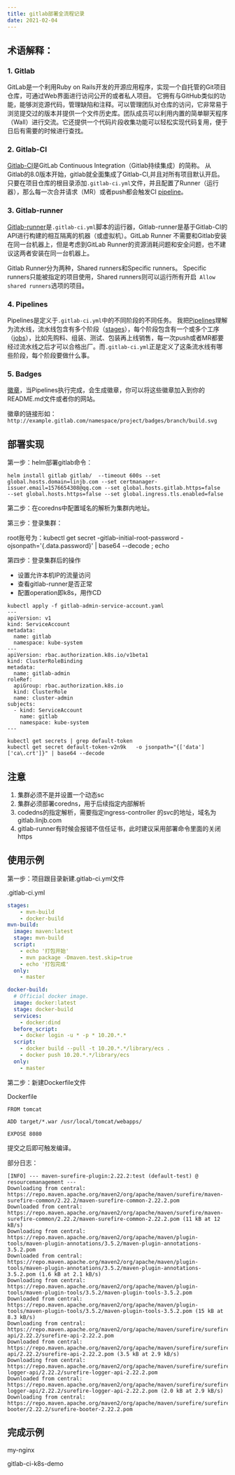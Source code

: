 ```yaml
---
title: gitlab部署全流程记录
date: 2021-02-04
---
```




## 术语解释：

### 1. Gitlab

GitLab是一个利用Ruby on Rails开发的开源应用程序，实现一个自托管的Git项目仓库，可通过Web界面进行访问公开的或者私人项目。
它拥有与GitHub类似的功能，能够浏览源代码，管理缺陷和注释。可以管理团队对仓库的访问，它非常易于浏览提交过的版本并提供一个文件历史库。团队成员可以利用内置的简单聊天程序（Wall）进行交流。它还提供一个代码片段收集功能可以轻松实现代码复用，便于日后有需要的时候进行查找。

### 2. Gitlab-CI

[Gitlab-CI](https://docs.gitlab.com/ce/ci/quick_start/README.html)是GitLab Continuous Integration（Gitlab持续集成）的简称。
从Gitlab的8.0版本开始，gitlab就全面集成了Gitlab-CI,并且对所有项目默认开启。
只要在项目仓库的根目录添加`.gitlab-ci.yml`文件，并且配置了Runner（运行器），那么每一次合并请求（MR）或者push都会触发CI [pipeline](https://docs.gitlab.com/ce/ci/pipelines.html)。

### 3. Gitlab-runner

[Gitlab-runner](https://docs.gitlab.com/ce/ci/runners/README.html)是`.gitlab-ci.yml`脚本的运行器，Gitlab-runner是基于Gitlab-CI的API进行构建的相互隔离的机器（或虚拟机）。GitLab Runner 不需要和Gitlab安装在同一台机器上，但是考虑到GitLab Runner的资源消耗问题和安全问题，也不建议这两者安装在同一台机器上。

Gitlab Runner分为两种，Shared runners和Specific runners。
Specific runners只能被指定的项目使用，Shared runners则可以运行所有开启` Allow shared runners`选项的项目。

### 4. Pipelines

Pipelines是定义于`.gitlab-ci.yml`中的不同阶段的不同任务。
我把[Pipelines](https://docs.gitlab.com/ce/ci/pipelines.html)理解为流水线，流水线包含有多个阶段（[stages](https://docs.gitlab.com/ce/ci/yaml/README.html#stages)），每个阶段包含有一个或多个工序（[jobs](https://docs.gitlab.com/ce/ci/yaml/README.html#jobs)），比如先购料、组装、测试、包装再上线销售，每一次push或者MR都要经过流水线之后才可以合格出厂。而`.gitlab-ci.yml`正是定义了这条流水线有哪些阶段，每个阶段要做什么事。

### 5. Badges

[徽章](https://docs.gitlab.com/ce/ci/pipelines.html#badges)，当Pipelines执行完成，会生成徽章，你可以将这些徽章加入到你的README.md文件或者你的网站。

徽章的链接形如：
`http://example.gitlab.com/namespace/project/badges/branch/build.svg`



## 部署实现

第一步：helm部署gitlab命令：

```code
helm install gitlab gitlab/  --timeout 600s --set global.hosts.domain=linjb.com --set certmanager-issuer.email=1576654308@qq.com --set global.hosts.gitlab.https=false  --set global.hosts.https=false --set global.ingress.tls.enabled=false
```

第二步：在coredns中配置域名的解析为集群内地址。

第三步：登录集群：

root账号为：kubectl get secret <name>-gitlab-initial-root-password -ojsonpath='{.data.password}' | base64 --decode ; echo

第四步：登录集群后的操作

* 设置允许本机IP的流量访问
* 查看gitlab-runner是否正常
* 配置operation即k8s，用作CD

```code
kubectl apply -f gitlab-admin-service-account.yaml
---
apiVersion: v1
kind: ServiceAccount
metadata:
  name: gitlab
  namespace: kube-system
---
apiVersion: rbac.authorization.k8s.io/v1beta1
kind: ClusterRoleBinding
metadata:
  name: gitlab-admin
roleRef:
  apiGroup: rbac.authorization.k8s.io
  kind: ClusterRole
  name: cluster-admin
subjects:
  - kind: ServiceAccount
    name: gitlab
    namespace: kube-system
---

kubectl get secrets | grep default-token
kubectl get secret default-token-v2n9k   -o jsonpath="{['data']['ca\.crt']}" | base64 --decode
```


## 注意

1. 集群必须不是并设置一个动态sc
2. 集群必须部署coredns，用于后续指定内部解析
3. codedns的指定解析，需要指定ingress-controller 的svc的地址，域名为gitlab.linjb.com
4. gitlab-runner有时候会报错不信任证书，此时建议采用部署命令里面的关闭https



## 使用示例

第一步：项目跟目录新建.gitlab-ci.yml文件

.gitlab-ci.yml

```yaml
stages:
    - mvn-build
    - docker-build
mvn-build:
  image: maven:latest
  stage: mvn-build
  script:
    - echo '打包开始'
    - mvn package -Dmaven.test.skip=true
    - echo '打包完成'
  only:
    - master

docker-build:
  # Official docker image.
  image: docker:latest
  stage: docker-build
  services:
    - docker:dind
  before_script:
    - docker login -u * -p * 10.20.*.*
  script:
    - docker build --pull -t 10.20.*.*/library/ecs .
    - docker push 10.20.*.*/library/ecs
  only:
    - master
```

第二步：新建Dockerfile文件

Dockerfile

```code
FROM tomcat

ADD target/*.war /usr/local/tomcat/webapps/

EXPOSE 8080
```

提交之后即可触发编译。

部分日志：

```code
[INFO] --- maven-surefire-plugin:2.22.2:test (default-test) @ resourcemanagement ---
Downloading from central: https://repo.maven.apache.org/maven2/org/apache/maven/surefire/maven-surefire-common/2.22.2/maven-surefire-common-2.22.2.pom
Downloaded from central: https://repo.maven.apache.org/maven2/org/apache/maven/surefire/maven-surefire-common/2.22.2/maven-surefire-common-2.22.2.pom (11 kB at 12 kB/s)
Downloading from central: https://repo.maven.apache.org/maven2/org/apache/maven/plugin-tools/maven-plugin-annotations/3.5.2/maven-plugin-annotations-3.5.2.pom
Downloaded from central: https://repo.maven.apache.org/maven2/org/apache/maven/plugin-tools/maven-plugin-annotations/3.5.2/maven-plugin-annotations-3.5.2.pom (1.6 kB at 2.1 kB/s)
Downloading from central: https://repo.maven.apache.org/maven2/org/apache/maven/plugin-tools/maven-plugin-tools/3.5.2/maven-plugin-tools-3.5.2.pom
Downloaded from central: https://repo.maven.apache.org/maven2/org/apache/maven/plugin-tools/maven-plugin-tools/3.5.2/maven-plugin-tools-3.5.2.pom (15 kB at 8.3 kB/s)
Downloading from central: https://repo.maven.apache.org/maven2/org/apache/maven/surefire/surefire-api/2.22.2/surefire-api-2.22.2.pom
Downloaded from central: https://repo.maven.apache.org/maven2/org/apache/maven/surefire/surefire-api/2.22.2/surefire-api-2.22.2.pom (3.5 kB at 2.9 kB/s)
Downloading from central: https://repo.maven.apache.org/maven2/org/apache/maven/surefire/surefire-logger-api/2.22.2/surefire-logger-api-2.22.2.pom
Downloaded from central: https://repo.maven.apache.org/maven2/org/apache/maven/surefire/surefire-logger-api/2.22.2/surefire-logger-api-2.22.2.pom (2.0 kB at 2.9 kB/s)
Downloading from central: https://repo.maven.apache.org/maven2/org/apache/maven/surefire/surefire-booter/2.22.2/surefire-booter-2.22.2.pom
```

## 完成示例

my-nginx

gitlab-ci-k8s-demo


